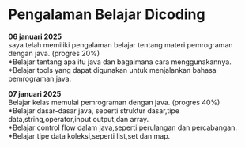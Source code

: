 # Pengalaman Belajar Dicoding

 **06 januari 2025**<br>
saya telah memiliki pengalaman belajar tentang materi pemrograman dengan java. (progres 20%)<br>
*Belajar tentang apa itu java dan bagaimana cara menggunakannya.<br>
*Belajar tools yang dapat digunakan untuk menjalankan bahasa pemrograman java.<br>

**07 januari 2025**<br>
Belajar kelas memulai pemrograman dengan java. (progres 40%)<br>
*Belajar dasar-dasar java, seperti struktur dasar,tipe data,string,operator,input output,dan array.<br>
*Belajar control flow dalam java,seperti perulangan dan percabangan.<br>
*Belajar tipe data koleksi,seperti list,set dan map.<br>
